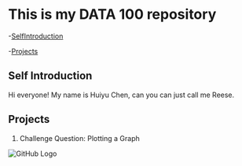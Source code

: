 # This is my DATA 100 repository
-[SelfIntroduction](#SelfIntroduction)

-[Projects](#Projects)

## Self Introduction

Hi everyone! My name is Huiyu Chen, can you can just call me Reese.

## Projects
1. Challenge Question: Plotting a Graph


![GitHub Logo](https://github.com/ReeseHuiyuChen/data_100_wickedproblems/blob/main/ChanllengeQuestion.png)
